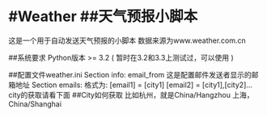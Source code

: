 #Weather
##天气预报小脚本
=======

这是一个用于自动发送天气预报的小脚本
数据来源为www.weather.com.cn

##系统要求
	Python版本 >= 3.2 ( 暂时在3.2和3.3上测试过，可以使用 )

##配置文件weather.ini
    Section info:
	email_from 这是配置邮件发送者显示的邮箱地址
    Section emails:
	格式为:
	    [email1] = [city1]
		[email2] = [city1],[city2]...
	city的获取请看下面
##City如何获取
    比如杭州，就是China/Hangzhou
    上海，China/Shanghai
